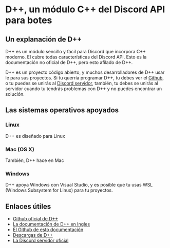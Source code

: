# D++, un módulo C++ del Discord API para botes

## Un explanación de D++

D++ es un módulo sencillo y fácil para Discord que incorpora C++ moderno. El cubre todas características del Discord API. Esto es la documentación no oficial de D++, pero esto afilado de D++.

D++ es un proyecto código abierto, y muchos desarrolladores de D++ usar le para sus proyectos. Si tu querría programar D++, tu debes ver el [Github](https://github.com/brainboxdotcc/DPP.git), o tu puedes se unirás al [Discord servidor](https://discord.gg/dpp), también, tu debes se unirás al servidor cuando tu tendrás problemas con D++ y no puedes encontrar un solución. 

## Las sistemas operativos apoyados

### Linux

D++ es diseñado para Linux

### Mac (OS X)

También, D++ hace en Mac 

### Windows

D++ apoya Windows con Visual Studio, y es posible que tu usas WSL (Windows Subsystem for Linux) para tu proyectos.

## Enlaces útiles

* [Github oficial de D++](https://github.com/brainboxdotcc/DPP.git)
* [La documentación de D++ en Ingles](https://dpp.dev/)
* [El Github de esto documentación](https://github.com/wizard7377/SpanishDPP.git)
* [Descargas de D++](https://github.com/brainboxdotcc/DPP/releases)
* [La Discord servidor oficial](https://discord.gg/dpp)

